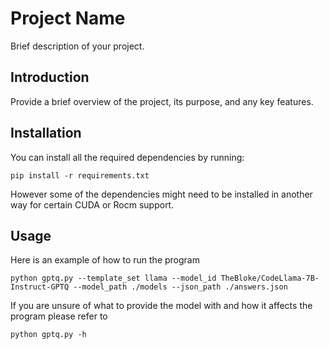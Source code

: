 # Project Name

Brief description of your project.

## Introduction

Provide a brief overview of the project, its purpose, and any key features.

## Installation

You can install all the required dependencies by running:
```
pip install -r requirements.txt
```

However some of the dependencies might need to be installed in another way for certain CUDA or Rocm support.
## Usage
Here is an example of how to run the program 
```
python gptq.py --template_set llama --model_id TheBloke/CodeLlama-7B-Instruct-GPTQ --model_path ./models --json_path ./answers.json
```
If you are unsure of what to provide the model with and how it affects the program please refer to
```
python gptq.py -h
```
